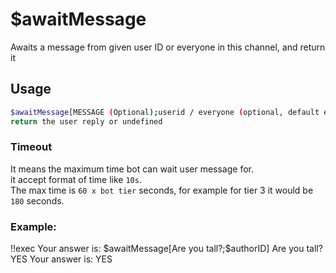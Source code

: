# $awaitMessage

Awaits a message from given user ID or everyone in this channel, and return it

## Usage

```bash
$awaitMessage[MESSAGE (Optional);userid / everyone (optional, default everyone);timeout; return message id instead of content (yes/no)]
return the user reply or undefined
```
### Timeout
It means the maximum time bot can wait user message for.\
it accept format of time like `10s`.\
The max time is `60 x bot tier` seconds, for example for tier 3 it would be `180` seconds.

### Example:
<discord-messages>
          <discord-message :bot="false" role-color="#ffcc9a" author="Member">
        !!exec Your answer is: $awaitMessage[Are you tall?;$authorID]
          </discord-message>
          <discord-message :bot="true" role-color="#0099ff" author="Custom Command" avatar="https://media.discordapp.net/avatars/725721249652670555/781224f90c3b841ba5b40678e032f74a.webp">
        Are you tall?
        </discord-message>
          <discord-message :bot="false" role-color="#ffcc9a" author="Member">
        YES
          </discord-message>
          <discord-message :bot="true" role-color="#0099ff" author="Custom Command" avatar="https://media.discordapp.net/avatars/725721249652670555/781224f90c3b841ba5b40678e032f74a.webp">
        Your answer is: YES
        </discord-message>
</discord-messages>